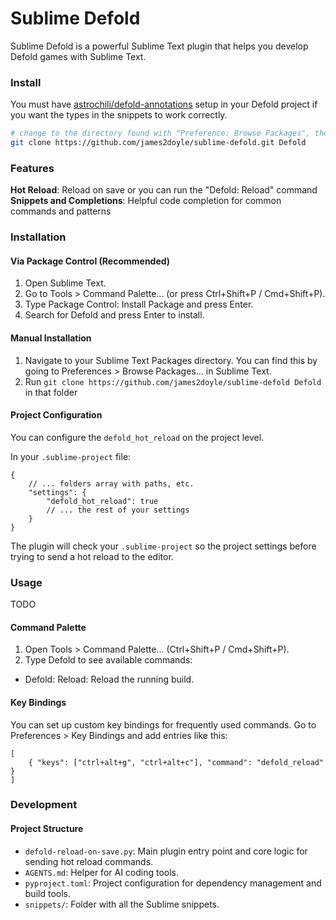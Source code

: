 Sublime Defold
==============

Sublime Defold is a powerful Sublime Text plugin that helps you develop Defold games with Sublime Text.

### Install

You must have [astrochili/defold-annotations](https://github.com/astrochili/defold-annotations) setup in your Defold project if you want the types in the snippets to work correctly.

```sh
# change to the directory found with "Preference: Browse Packages", then clone
git clone https://github.com/james2doyle/sublime-defold.git Defold
```

### Features

**Hot Reload**: Reload on save or you can run the "Defold: Reload" command
**Snippets and Completions**: Helpful code completion for common commands and patterns

### Installation

#### Via Package Control (Recommended)

1. Open Sublime Text.
1. Go to Tools > Command Palette... (or press Ctrl+Shift+P / Cmd+Shift+P).
1. Type Package Control: Install Package and press Enter.
1. Search for Defold and press Enter to install.

#### Manual Installation

1. Navigate to your Sublime Text Packages directory. You can find this by going to Preferences > Browse Packages... in Sublime Text.
1. Run `git clone https://github.com/james2doyle/sublime-defold Defold` in that folder

#### Project Configuration

You can configure the `defold_hot_reload` on the project level.

In your `.sublime-project` file:

```jsonc
{
    // ... folders array with paths, etc.
    "settings": {
        "defold_hot_reload": true
        // ... the rest of your settings
    }
}
```

The plugin will check your `.sublime-project` so the project settings before trying to send a hot reload to the editor.

### Usage

TODO

#### Command Palette

1. Open Tools > Command Palette... (Ctrl+Shift+P / Cmd+Shift+P).
1. Type Defold to see available commands:
  - Defold: Reload: Reload the running build.

#### Key Bindings

You can set up custom key bindings for frequently used commands. Go to Preferences > Key Bindings and add entries like this:

```jsonc
[
    { "keys": ["ctrl+alt+g", "ctrl+alt+c"], "command": "defold_reload" }
]
```

### Development

#### Project Structure

- `defold-reload-on-save.py`: Main plugin entry point and core logic for sending hot reload commands.
- `AGENTS.md`: Helper for AI coding tools.
- `pyproject.toml`: Project configuration for dependency management and build tools.
- `snippets/`: Folder with all the Sublime snippets.
